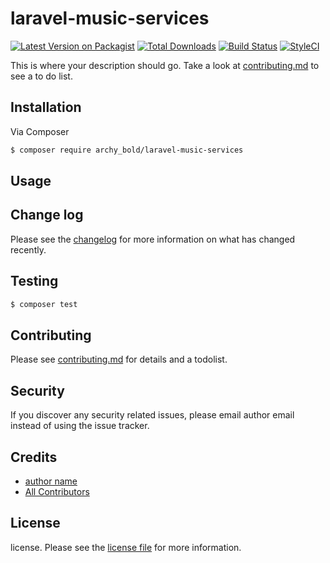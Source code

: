 # laravel-music-services

[![Latest Version on Packagist][ico-version]][link-packagist]
[![Total Downloads][ico-downloads]][link-downloads]
[![Build Status][ico-travis]][link-travis]
[![StyleCI][ico-styleci]][link-styleci]

This is where your description should go. Take a look at [contributing.md](contributing.md) to see a to do list.

## Installation

Via Composer

``` bash
$ composer require archy_bold/laravel-music-services
```

## Usage

## Change log

Please see the [changelog](changelog.md) for more information on what has changed recently.

## Testing

``` bash
$ composer test
```

## Contributing

Please see [contributing.md](contributing.md) for details and a todolist.

## Security

If you discover any security related issues, please email author email instead of using the issue tracker.

## Credits

- [author name][link-author]
- [All Contributors][link-contributors]

## License

license. Please see the [license file](license.md) for more information.

[ico-version]: https://img.shields.io/packagist/v/archy_bold/laravel-music-services.svg?style=flat-square
[ico-downloads]: https://img.shields.io/packagist/dt/archy_bold/laravel-music-services.svg?style=flat-square
[ico-travis]: https://img.shields.io/travis/archy_bold/laravel-music-services/master.svg?style=flat-square
[ico-styleci]: https://styleci.io/repos/12345678/shield

[link-packagist]: https://packagist.org/packages/archy_bold/laravel-music-services
[link-downloads]: https://packagist.org/packages/archy_bold/laravel-music-services
[link-travis]: https://travis-ci.org/archy_bold/laravel-music-services
[link-styleci]: https://styleci.io/repos/12345678
[link-author]: https://github.com/archy_bold
[link-contributors]: ../../contributors
